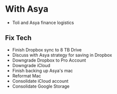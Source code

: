 # With Asya

- Toli and Asya finance logistics

## Fix Tech

- Finish Dropbox sync to 8 TB Drive
- Discuss with Asya strategy for saving in Dropbox
- Downgrade Dropbox to Pro Account
- Downgrade iCloud
- Finish backing up Asya's mac
- Reformat Mac
- Consolidate iCloud account
- Consolidate Google Storage

